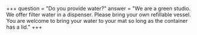 +++
question = "Do you provide water?"
answer = "We are a green studio. We offer filter water in a dispenser. Please bring your own refillable vessel. You are welcome to bring your water to your mat so long as the container has a lid."
+++